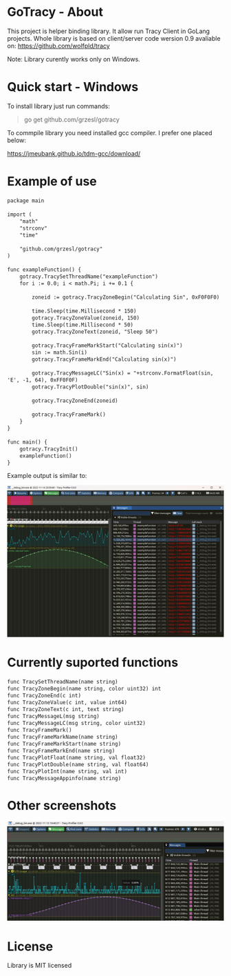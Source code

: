 # GoTracy - About
This project is helper binding library. It allow run Tracy Client in  GoLang projects. Whole library is based on client/server code wersion 0.9 avaliable on:
https://github.com/wolfpld/tracy

Note: Library curently works only on Windows.

# Quick start - Windows
To install library just run commands:

>go get github.com/grzesl/gotracy

To commpile library you need installed gcc compiler. I prefer one placed below:

https://jmeubank.github.io/tdm-gcc/download/


# Example of use

    package main

    import (
        "math"
        "strconv"
        "time"

        "github.com/grzesl/gotracy"
    )

    func exampleFunction() {
        gotracy.TracySetThreadName("exampleFunction")
        for i := 0.0; i < math.Pi; i += 0.1 {

            zoneid := gotracy.TracyZoneBegin("Calculating Sin", 0xF0F0F0)

            time.Sleep(time.Millisecond * 150)
            gotracy.TracyZoneValue(zoneid, 150)
            time.Sleep(time.Millisecond * 50)
            gotracy.TracyZoneText(zoneid, "Sleep 50")

            gotracy.TracyFrameMarkStart("Calculating sin(x)")
            sin := math.Sin(i)
            gotracy.TracyFrameMarkEnd("Calculating sin(x)")

            gotracy.TracyMessageLC("Sin(x) = "+strconv.FormatFloat(sin, 'E', -1, 64), 0xFF0F0F)
            gotracy.TracyPlotDouble("sin(x)", sin)

            gotracy.TracyZoneEnd(zoneid)

            gotracy.TracyFrameMark()
        }
    }

    func main() {
        gotracy.TracyInit()
        exampleFunction()
    }



Example output is similar to:

![Tracy](/images/tracy_example.png)

# Currently suported functions
    func TracySetThreadName(name string) 
    func TracyZoneBegin(name string, color uint32) int 
    func TracyZoneEnd(c int) 
    func TracyZoneValue(c int, value int64) 
    func TracyZoneText(c int, text string)
    func TracyMessageL(msg string) 
    func TracyMessageLC(msg string, color uint32)
    func TracyFrameMark() 
    func TracyFrameMarkName(name string) 
    func TracyFrameMarkStart(name string)
    func TracyFrameMarkEnd(name string) 
    func TracyPlotFloat(name string, val float32) 
    func TracyPlotDouble(name string, val float64) 
    func TracyPlotInt(name string, val int) 
    func TracyMessageAppinfo(name string) 

# Other screenshots
![Tracy](/images/tracy_sin.png)

# License 
Library is MIT licensed
